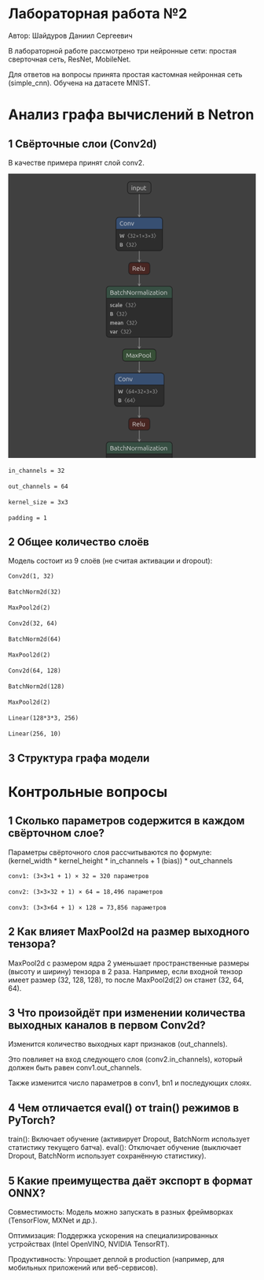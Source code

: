 # Лабораторная работа №2 
Автор: Шайдуров Даниил Сергеевич

В лабораторной работе рассмотрено три нейронные сети: простая сверточная сеть, ResNet, MobileNet. 

Для ответов на вопросы принята простая кастомная нейронная сеть (simple_cnn). Обучена на датасете MNIST.

# Анализ графа вычислений в Netron

## 1 Свёрточные слои (Conv2d)

В качестве примера принят слой conv2. 

![conv2](https://github.com/DaniilShd/NN_lab_2/blob/main/images/conv2)

    in_channels = 32

    out_channels = 64

    kernel_size = 3x3 

    padding = 1

## 2 Общее количество слоёв

Модель состоит из 9 слоёв (не считая активации и dropout):

    Conv2d(1, 32)

    BatchNorm2d(32)

    MaxPool2d(2)

    Conv2d(32, 64)

    BatchNorm2d(64)

    MaxPool2d(2)

    Conv2d(64, 128)

    BatchNorm2d(128)

    MaxPool2d(2)

    Linear(128*3*3, 256)

    Linear(256, 10)

## 3 Структура графа модели

# Контрольные вопросы

## 1 Сколько параметров содержится в каждом свёрточном слое?
Параметры свёрточного слоя рассчитываются по формуле:
(kernel_width * kernel_height * in_channels + 1 (bias)) * out_channels

    conv1: (3×3×1 + 1) × 32 = 320 параметров

    conv2: (3×3×32 + 1) × 64 = 18,496 параметров

    conv3: (3×3×64 + 1) × 128 = 73,856 параметров

## 2 Как влияет MaxPool2d на размер выходного тензора?

MaxPool2d с размером ядра 2 уменьшает пространственные размеры (высоту и ширину) тензора в 2 раза. Например, если входной тензор имеет размер (32, 128, 128), то после MaxPool2d(2) он станет (32, 64, 64).

## 3 Что произойдёт при изменении количества выходных каналов в первом Conv2d?

Изменится количество выходных карт признаков (out_channels).

Это повлияет на вход следующего слоя (conv2.in_channels), который должен быть равен conv1.out_channels.

Также изменится число параметров в conv1, bn1 и последующих слоях.

## 4 Чем отличается eval() от train() режимов в PyTorch?

train(): Включает обучение (активирует Dropout, BatchNorm использует статистику текущего батча).
eval(): Отключает обучение (выключает Dropout, BatchNorm использует сохранённую статистику).


## 5 Какие преимущества даёт экспорт в формат ONNX?

Совместимость: Модель можно запускать в разных фреймворках (TensorFlow, MXNet и др.).

Оптимизация: Поддержка ускорения на специализированных устройствах (Intel OpenVINO, NVIDIA TensorRT).

Продуктивность: Упрощает деплой в production (например, для мобильных приложений или веб-сервисов).
